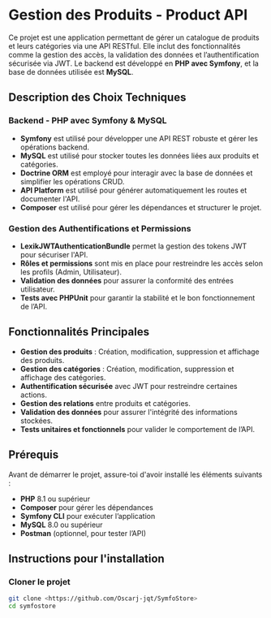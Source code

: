 # Gestion des Produits - Product API

Ce projet est une application permettant de gérer un catalogue de produits et leurs catégories via une API RESTful. Elle inclut des fonctionnalités comme la gestion des accès, la validation des données et l’authentification sécurisée via JWT. Le backend est développé en **PHP avec Symfony**, et la base de données utilisée est **MySQL**.

## Description des Choix Techniques

### Backend - PHP avec Symfony & MySQL
* **Symfony** est utilisé pour développer une API REST robuste et gérer les opérations backend.
* **MySQL** est utilisé pour stocker toutes les données liées aux produits et catégories.
* **Doctrine ORM** est employé pour interagir avec la base de données et simplifier les opérations CRUD.
* **API Platform** est utilisé pour générer automatiquement les routes et documenter l'API.
* **Composer** est utilisé pour gérer les dépendances et structurer le projet.

### Gestion des Authentifications et Permissions
* **LexikJWTAuthenticationBundle** permet la gestion des tokens JWT pour sécuriser l'API.
* **Rôles et permissions** sont mis en place pour restreindre les accès selon les profils (Admin, Utilisateur).
* **Validation des données** pour assurer la conformité des entrées utilisateur.
* **Tests avec PHPUnit** pour garantir la stabilité et le bon fonctionnement de l’API.

## Fonctionnalités Principales
* **Gestion des produits** : Création, modification, suppression et affichage des produits.
* **Gestion des catégories** : Création, modification, suppression et affichage des catégories.
* **Authentification sécurisée** avec JWT pour restreindre certaines actions.
* **Gestion des relations** entre produits et catégories.
* **Validation des données** pour assurer l'intégrité des informations stockées.
* **Tests unitaires et fonctionnels** pour valider le comportement de l’API.

## Prérequis

Avant de démarrer le projet, assure-toi d'avoir installé les éléments suivants :

* **PHP** 8.1 ou supérieur
* **Composer** pour gérer les dépendances
* **Symfony CLI** pour exécuter l’application
* **MySQL** 8.0 ou supérieur
* **Postman** (optionnel, pour tester l’API)

## Instructions pour l'installation

### Cloner le projet
```bash
git clone <https://github.com/Oscarj-jqt/SymfoStore>
cd symfostore
